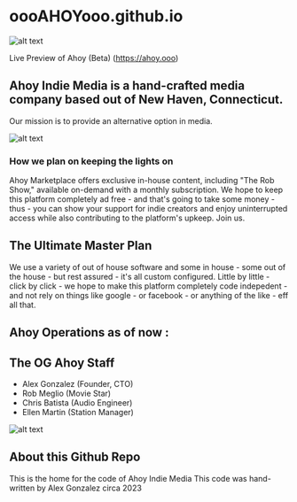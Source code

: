 # oooAHOYooo.github.io

![alt text](https://oooahoyooo.github.io/assets/u_ahoy23.png)


Live Preview of Ahoy (Beta) (https://ahoy.ooo)


## Ahoy Indie Media is a hand-crafted media company based out of New Haven, Connecticut. 
Our mission is to provide an alternative option in media.

![alt text](https://oooahoyooo.github.io/images/Ahoy-Indie-Media---The-Rob-Show---Season-2---Episode-1---2023.jpg)


### How we plan on keeping the lights on
Ahoy Marketplace offers exclusive in-house content, including "The Rob Show," available on-demand with a monthly subscription. We hope to keep this platform completely ad free - and that's going to take some money - thus - you can show your support for indie creators and enjoy uninterrupted access while also contributing to the platform's upkeep. Join us.

## The Ultimate Master Plan
We use a variety of out of house software and some in house - some out of the house - but rest assured - it's all custom configured. Little by little - click by click - we hope to make this platform completely code indepedent - and not rely on things like google - or facebook - or anything of the like - eff all that. 

## Ahoy Operations as of now :


## The OG Ahoy Staff
- Alex Gonzalez (Founder, CTO)
- Rob Meglio (Movie Star)
- Chris Batista (Audio Engineer)
- Ellen Martin (Station Manager)


![alt text](https://oooahoyooo.github.io/assets/u_ahoy23.png)


## About this Github Repo

This is the home for the code of Ahoy Indie Media
This code was hand-written by Alex Gonzalez circa 2023
